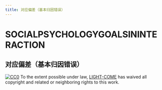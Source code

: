 ```yaml
---
title: 对应偏差（基本归因错误）
---
```



# SOCIALPSYCHOLOGYGOALSININTERACTION

## 对应偏差（基本归因错误）


[![CC0](http://mirrors.creativecommons.org/presskit/buttons/88x31/svg/cc-zero.svg)](https://creativecommons.org/publicdomain/zero/1.0/)
To the extent possible under law, [LIGHT-COME](https://github.com/light-come) has waived all copyright and related or neighboring rights to this work.

